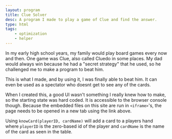 ```yaml
---
layout: program
title: Clue Solver
desc: A program I made to play a game of Clue and find the answer.
type: html
tags:
    - optimization
    - helper
---
```


In my early high school years, my family would play board games every now and then. One game was Clue, also called Cluedo in some places. My dad would always win because he had a "secret strategy" that he used, so he challenged me to make a program to beat him.

This is what I made, and by using it, I was finally able to beat him. It can even be used as a spectator who doesnt get to see any of the cards.

When I created this, a good UI wasn't something I really knew how to make, so the starting state was hard coded. It is accessible to the browser console though. Because the embedded files on this site are run in `<iframe>`'s, the page needs to be opened in a new tab using the link above.

Using `knowCard(playerID, cardName)` will add a card to a players hand where `playerID` is the zero-based id of the player and `cardName` is the name of the card as seen in the table.
